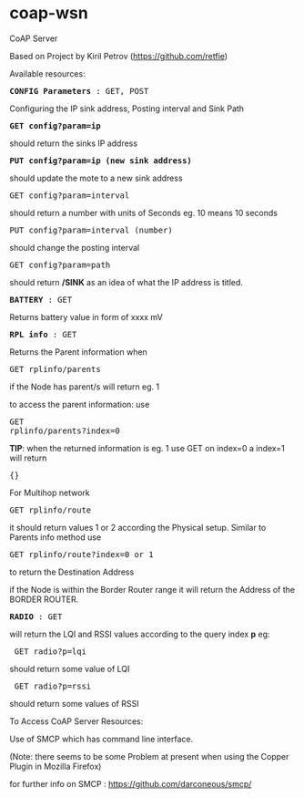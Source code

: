 # coap-wsn
CoAP Server

Based on Project by Kiril Petrov (https://github.com/retfie)

Available resources:

<pre><b>CONFIG Parameters</b> : GET, POST</pre>
Configuring the IP sink address, Posting interval and Sink Path

<pre><b>GET config?param=ip</b></pre>
should return the sinks IP address
<pre><b>PUT config?param=ip (new sink address)</b></pre>
should update the mote to a new sink address
<pre>GET config?param=interval</pre>
should return a number with units of Seconds eg. 10 means 10 seconds
<pre>PUT config?param=interval (number)</pre>
should change the posting interval
<pre>GET config?param=path</pre>
should return <b> /SINK</b> as an idea of what the IP address is titled.
<pre><b>BATTERY</b> : GET</pre>
Returns battery value in form of xxxx mV
<pre><b>RPL info</b> : GET</pre>
Returns the Parent information when <pre>GET rplinfo/parents</pre>
if the Node has parent/s will return eg. 1

to access the parent information: use <pre>GET rplinfo/parents?index=0</pre>

<b>TIP</b>: when the returned information is eg. 1 use GET on index=0 a index=1 will return <pre>{}</pre>

For Multihop network
<pre>GET rplinfo/route</pre>
it should return values 1 or 2 according the Physical setup.
Similar to Parents info method use <pre>GET rplinfo/route?index=0 or 1 </pre> to return the Destination Address

if the Node is within the Border Router range it will return the Address of the BORDER ROUTER.

<pre><b>RADIO</b> : GET</pre>
will return the LQI and RSSI values according to the query index <b>p</b>
eg:
<pre> GET radio?p=lqi </pre> should return some value of LQI
<pre> GET radio?p=rssi</pre> should return some values of RSSI


To Access CoAP Server Resources:

Use of SMCP which has command line interface.

(Note: there seems to be some Problem at present when using the Copper Plugin in Mozilla Firefox)

for further info on SMCP : https://github.com/darconeous/smcp/

